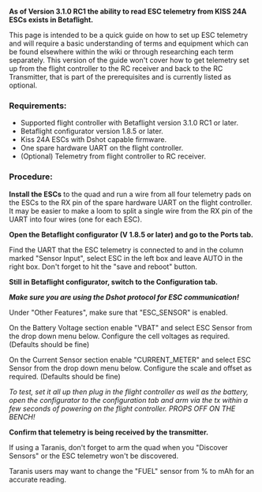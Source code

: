 **As of Version 3.1.0 RC1 the ability to read ESC telemetry from KISS 24A ESCs exists in Betaflight.**

This page is intended to be a quick guide on how to set up ESC telemetry and will require a basic understanding of terms and equipment which can be found elsewhere within the wiki or through researching each term separately. This version of the guide won't cover how to get telemetry set up from the flight controller to the RC receiver and back to the RC Transmitter, that is part of the prerequisites and is currently listed as optional.

### Requirements:

* Supported flight controller with Betaflight version 3.1.0 RC1 or later.
* Betaflight configurator version 1.8.5 or later.
* Kiss 24A ESCs with Dshot capable firmware.
* One spare hardware UART on the flight controller.
* (Optional) Telemetry from flight controller to RC receiver.


### Procedure:

**Install the ESCs** to the quad and run a wire from all four telemetry pads on the ESCs to the RX pin of the spare hardware UART on the flight controller. It may be easier to make a loom to split a single wire from the RX pin of the UART into four wires (one for each ESC).

**Open the Betaflight configurator (V 1.8.5 or later) and go to the Ports tab.**

Find the UART that the ESC telemetry is connected to and in the column marked "Sensor Input", select ESC in the left box and leave AUTO in the right box. Don't forget to hit the "save and reboot" button.

**Still in Betaflight configurator, switch to the Configuration tab.**

_**Make sure you are using the Dshot protocol for ESC communication!**_

Under "Other Features", make sure that "ESC_SENSOR" is enabled.

On the Battery Voltage section enable "VBAT" and select ESC Sensor from the drop down menu below. Configure the cell voltages as required. (Defaults should be fine)

On the Current Sensor section enable "CURRENT_METER" and select ESC Sensor from the drop down menu below. Configure the scale and offset as required. (Defaults should be fine)

_To test, set it all up then plug in the flight controller as well as the battery, open the configurator to the configuration tab and arm via the tx within a few seconds of powering on the flight controller. PROPS OFF ON THE BENCH!_

**Confirm that telemetry is being received by the transmitter.**

If using a Taranis, don't forget to arm the quad when you "Discover Sensors" or the ESC telemetry won't be discovered.

Taranis users may want to change the "FUEL" sensor from % to mAh for an accurate reading.